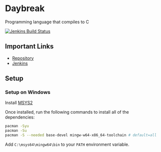 # Daybreak
Programming language that compiles to C

[![Jenkins Build Status](https://jenkins.exokomodo.com/job/Daybreak/job/main/badge/icon)](https://jenkins.exokomodo.com/job/Daybreak/job/main/)

## Important Links
- [Repository](https://github.com/ExoKomodo/Daybreak)
- [Jenkins](https://jenkins.exokomodo.com/job/Daybreak)

## Setup

### Setup on Windows
Install [MSYS2](https://www.msys2.org/)

Once installed, run the following commands to install all of the dependencies:
```bash
pacman -Syu
pacman -Su
pacman -S --needed base-devel mingw-w64-x86_64-toolchain # default=all is correct. ~1 gb of space needed.
```

Add `C:\msys64\mingw64\bin` to your `PATH` environment variable.


